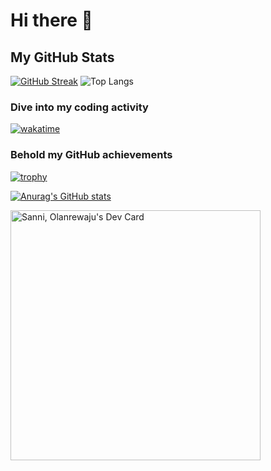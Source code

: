 # Hi there 👋

## My GitHub Stats
[![GitHub Streak](https://streak-stats.demolab.com/?user=oluwaeinstein007)](https://git.io/streak-stats)
![Top Langs](https://github-readme-stats.vercel.app/api/top-langs/?username=oluwaeinstein007&langs_count=4)

### Dive into my coding activity
[![wakatime](https://wakatime.com/badge/user/018b332c-af82-4068-b108-121208765a5c.svg)](https://wakatime.com/@018b332c-af82-4068-b108-121208765a5c)

### Behold my GitHub achievements
[![trophy](https://github-profile-trophy.vercel.app/?username=oluwaeinstein007&theme=onedark)](https://github.com/ryo-ma/github-profile-trophy)

[![Anurag's GitHub stats](https://github-readme-stats.vercel.app/api?username=oluwaeinstein007&count_private=true&hide_border=true&show_icons=true&theme=monokai&bg_color=00000000&)](https://github.com/anuraghazra/github-readme-stats)

<!-- [![Top Langs](https://github-readme-stats.vercel.app/api/top-langs/?username=cofucan&layout=compact&hide=html&size_weight=0.5&count_weight=0.5&hide_border=true&theme=github_dark)](https://github.com/anuraghazra/github-readme-stats) -->

<!--
**oluwaeinstein007/oluwaeinstein007** is a ✨ _special_ ✨ repository because its `README.md` (this file) appears on your GitHub profile.

Here are some ideas to get you started:

- 🔭 I’m currently working on ...
- 🌱 I’m currently learning ...
- 👯 I’m looking to collaborate on ...
- 🤔 I’m looking for help with ...
- 💬 Ask me about ...
- 📫 How to reach me: ...
- 😄 Pronouns: ...
- ⚡ Fun fact: ...

-->

<a href="https://app.daily.dev/oluwaeinstein"><img src="https://api.daily.dev/devcards/ec9b7462d12442079d4db883cea4b3aa.png?r=lig" width="400" alt="Sanni, Olanrewaju's Dev Card"/></a>
